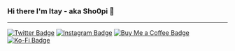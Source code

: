 ### Hi there I'm Itay - aka Sho0pi 👋

---


[![Twitter Badge](https://img.shields.io/badge/@Sho0pi-1ca0f1?style=flat&labelColor=1ca0f1&logo=twitter&logoColor=white)](https://twitter.com/sho0pi) [![Instagram Badge](https://img.shields.io/badge/@Sho0pi-white?style=flat&labelColor=white&logo=instagram&logoColor=e84393)](https://instagram.com/sho0pi) [![Buy Me a Coffee Badge](https://img.shields.io/badge/Support-fedd03?style=flat&labelColor=fedd03&logo=buy-me-a-coffee&logoColor=black)](https://www.buymeacoffee.com/sho0pi) [![Ko-Fi  Badge](https://img.shields.io/badge/Support-F16061?style=flat&labelColor=F16061&logo=ko-fi&logoColor=white)](https://www.ko-fi.com/sho0pi) 


<!--
**Sho0pi/sho0pi** is a ✨ _special_ ✨ repository because its `README.md` (this file) appears on your GitHub profile.

Here are some ideas to get you started:

- 🔭 I’m currently working on ...
- 🌱 I’m currently learning ...
- 👯 I’m looking to collaborate on ...
- 🤔 I’m looking for help with ...
- 💬 Ask me about ...
- 📫 How to reach me: ...
- 😄 Pronouns: ...
- ⚡ Fun fact: ...
-->
